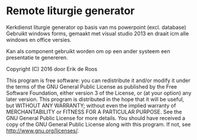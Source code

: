 # Remote liturgie generator
Kerkdienst liturgie generator op basis van ms powerpoint (excl. database)
Gebruikt windows forms, gemaakt met visual studio 2013 en draait icm alle windows en office versies.

Kan als component gebruikt worden om op een ander systeem een presentatie te genereren.

Copyright (C) 2016 door Erik de Roos

This program is free software: you can redistribute it and/or modify it under the terms of the GNU General Public License as published by the Free Software Foundation, either version 3 of the License, or (at your option) any later version.
This program is distributed in the hope that it will be useful, but WITHOUT ANY WARRANTY; without even the implied warranty of MERCHANTABILITY or FITNESS FOR A PARTICULAR PURPOSE.  See the GNU General Public License for more details.
You should have received a copy of the GNU General Public License along with this program.  If not, see <http://www.gnu.org/licenses/>.
